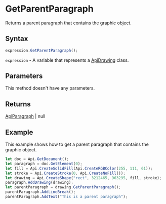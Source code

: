 # GetParentParagraph

Returns a parent paragraph that contains the graphic object.

## Syntax

```javascript
expression.GetParentParagraph();
```

`expression` - A variable that represents a [ApiDrawing](../ApiDrawing.md) class.

## Parameters

This method doesn't have any parameters.

## Returns

[ApiParagraph](../../ApiParagraph/ApiParagraph.md) | null

## Example

This example shows how to get a parent paragraph that contains the graphic object.

```javascript
let doc = Api.GetDocument();
let paragraph = doc.GetElement(0);
let fill = Api.CreateSolidFill(Api.CreateRGBColor(255, 111, 61));
let stroke = Api.CreateStroke(0, Api.CreateNoFill());
let drawing = Api.CreateShape("rect", 3212465, 963295, fill, stroke);
paragraph.AddDrawing(drawing);
let parentParagraph = drawing.GetParentParagraph();
parentParagraph.AddLineBreak();
parentParagraph.AddText("This is a parent paragraph");
```
